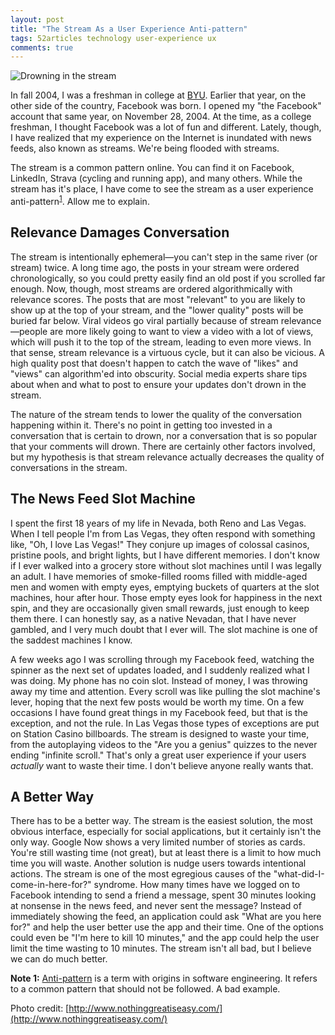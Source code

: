 ```yaml
---
layout: post
title: "The Stream As a User Experience Anti-pattern"
tags: 52articles technology user-experience ux
comments: true
---
```


![Drowning in the stream](http://www.nothinggreatiseasy.com/wp-content/uploads/2012/07/Kettle-River-swim-July-29th-107.jpg)

In fall 2004, I was a freshman in college at [BYU](http://home.byu.edu/home/). Earlier that year, on the other side of the country, Facebook was born. I opened my "the Facebook" account that same year, on November 28, 2004. At the time, as a college freshman, I thought Facebook was a lot of fun and different. Lately, though, I have realized that my experience on the Internet is inundated with news feeds, also known as streams. We're being flooded with streams.

The stream is a common pattern online. You can find it on Facebook, LinkedIn, Strava (cycling and running app), and many others. While the stream has it's place, I have come to see the stream as a user experience anti-pattern<sup>[1](#note-1)</sup>. Allow me to explain.

## Relevance Damages Conversation

The stream is intentionally ephemeral&mdash;you can't step in the same river (or stream) twice. A long time ago, the posts in your stream were ordered chronologically, so you could pretty easily find an old post if you scrolled far enough. Now, though, most streams are ordered algorithmically with relevance scores. The posts that are most "relevant" to you are likely to show up at the top of your stream, and the "lower quality" posts will be buried far below. Viral videos go viral partially because of stream relevance&mdash;people are more likely going to want to view a video with a lot of views, which will push it to the top of the stream, leading to even more views. In that sense, stream relevance is a virtuous cycle, but it can also be vicious. A high quality post that doesn't happen to catch the wave of "likes" and "views" can algorithm'ed into obscurity. Social media experts share tips about when and what to post to ensure your updates don't drown in the stream.

The nature of the stream tends to lower the quality of the conversation happening within it. There's no point in getting too invested in a conversation that is certain to drown, nor a conversation that is so popular that your comments will drown. There are certainly other factors involved, but my hypothesis is that stream relevance actually decreases the quality of conversations in the stream.

## The News Feed Slot Machine

I spent the first 18 years of my life in Nevada, both Reno and Las Vegas. When I tell people I'm from Las Vegas, they often respond with something like, "Oh, I love Las Vegas!" They conjure up images of colossal casinos, pristine pools, and bright lights, but I have different memories. I don't know if I ever walked into a grocery store without slot machines until I was legally an adult. I have memories of smoke-filled rooms filled with middle-aged men and women with empty eyes, emptying buckets of quarters at the slot machines, hour after hour. Those empty eyes look for happiness in the next spin, and they are occasionally given small rewards, just enough to keep them there. I can honestly say, as a native Nevadan, that I have never gambled, and I very much doubt that I ever will. The slot machine is one of the saddest machines I know.

A few weeks ago I was scrolling through my Facebook feed, watching the spinner as the next set of updates loaded, and I suddenly realized what I was doing. My phone has no coin slot. Instead of money, I was throwing away my time and attention. Every scroll was like pulling the slot machine's lever, hoping that the next few posts would be worth my time. On a few occasions I have found great things in my Facebook feed, but that is the exception, and not the rule. In Las Vegas those types of exceptions are put on Station Casino billboards. The stream is designed to waste your time, from the autoplaying videos to the "Are you a genius" quizzes to the never ending "infinite scroll." That's only a great user experience if your users _actually_ want to waste their time. I don't believe anyone really wants that.

## A Better Way

There has to be a better way. The stream is the easiest solution, the most obvious interface, especially for social applications, but it certainly isn't the only way. Google Now shows a very limited number of stories as cards. You're still wasting time (not great), but at least there is a limit to how much time you will waste. Another solution is nudge users towards intentional actions. The stream is one of the most egregious causes of the "what-did-I-come-in-here-for?" syndrome. How many times have we logged on to Facebook intending to send a friend a message, spent 30 minutes looking at nonsense in the news feed, and never sent the message? Instead of immediately showing the feed, an application could ask "What are you here for?" and help the user better use the app and their time. One of the options could even be "I'm here to kill 10 minutes," and the app could help the user limit the time wasting to 10 minutes. The stream isn't all bad, but I believe we can do much better.

<aside id="note-1"><b>Note 1:</b> <a href="https://en.wikipedia.org/wiki/Anti-pattern">Anti-pattern</a> is a term with origins in software engineering. It refers to a common pattern that should not be followed. A bad example.</aside>

Photo credit: [http://www.nothinggreatiseasy.com/](http://www.nothinggreatiseasy.com/)
